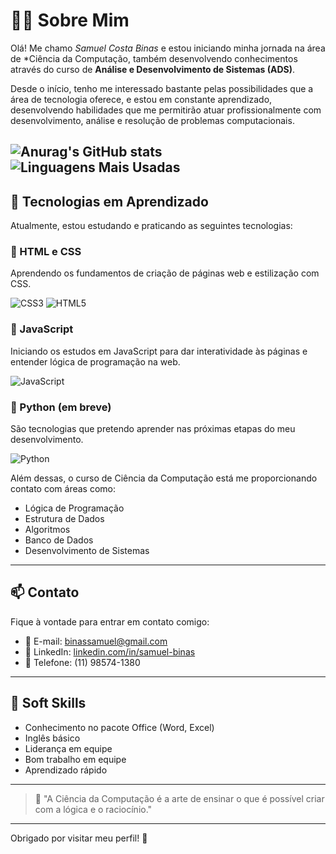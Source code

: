 # 👨‍💻 Sobre Mim

Olá! Me chamo *Samuel Costa Binas* e estou iniciando minha jornada na área de *Ciência da Computação, também desenvolvendo conhecimentos através do curso de **Análise e Desenvolvimento de Sistemas (ADS)**.

Desde o início, tenho me interessado bastante pelas possibilidades que a área de tecnologia oferece, e estou em constante aprendizado, desenvolvendo habilidades que me permitirão atuar profissionalmente com desenvolvimento, análise e resolução de problemas computacionais.

![Anurag's GitHub stats](https://github-readme-stats.vercel.app/api?username=Samuelbinas&show_icons=true&theme=dark)
![Linguagens Mais Usadas](https://github-readme-stats.vercel.app/api/top-langs/?username=Samuelbinas&layout=compact&theme=dark&langs_count=6)
---

## 🚀 Tecnologias em Aprendizado

Atualmente, estou estudando e praticando as seguintes tecnologias:

### 📌 HTML e CSS
Aprendendo os fundamentos de criação de páginas web e estilização com CSS.

![CSS3](https://img.shields.io/badge/CSS3-1572B6?style=for-the-badge&logo=css3&logoColor=white)
![HTML5](https://img.shields.io/badge/HTML5-E34F26?style=for-the-badge&logo=html5&logoColor=white)

### 📌 JavaScript
Iniciando os estudos em JavaScript para dar interatividade às páginas e entender lógica de programação na web.

![JavaScript](https://img.shields.io/badge/JavaScript-F7DF1E?style=for-the-badge&logo=javascript&logoColor=black)

### 📌 Python (em breve)
São tecnologias que pretendo aprender nas próximas etapas do meu desenvolvimento.

![Python](https://img.shields.io/badge/Python-3776AB?style=for-the-badge&logo=python&logoColor=white)


Além dessas, o curso de Ciência da Computação está me proporcionando contato com áreas como:
- Lógica de Programação
- Estrutura de Dados
- Algoritmos
- Banco de Dados
- Desenvolvimento de Sistemas

---

## 📫 Contato

Fique à vontade para entrar em contato comigo:

- 📧 E-mail: [binassamuel@gmail.com](mailto:binassamuel@gmail.com)
- 💼 LinkedIn: [linkedin.com/in/samuel-binas](https://www.linkedin.com/in/samuel-binas)
- 📱 Telefone: (11) 98574-1380

---

## 🧠 Soft Skills

- Conhecimento no pacote Office (Word, Excel)
- Inglês básico
- Liderança em equipe
- Bom trabalho em equipe
- Aprendizado rápido

---

> 🧩 "A Ciência da Computação é a arte de ensinar o que é possível criar com a lógica e o raciocínio."

---

Obrigado por visitar meu perfil! 🚀
